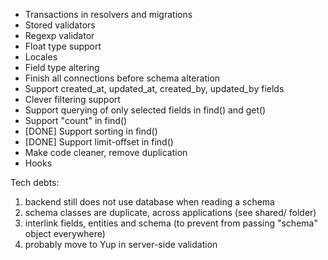 * Transactions in resolvers and migrations
* Stored validators
* Regexp validator
* Float type support
* Locales
* Field type altering
* Finish all connections before schema alteration
* Support created_at, updated_at, created_by, updated_by fields
* Clever filtering support
* Support querying of only selected fields in find() and get()
* Support "count" in find()
* [DONE] Support sorting in find()
* [DONE] Support limit-offset in find()
* Make code cleaner, remove duplication
* Hooks

Tech debts:

1) backend still does not use database when reading a schema
2) schema classes are duplicate, across applications (see shared/ folder)
3) interlink fields, entities and schema (to prevent from passing "schema" object everywhere)
4) probably move to Yup in server-side validation
